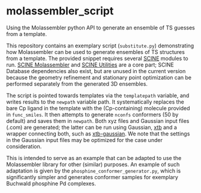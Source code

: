 # molassembler_script
Using the Molassembler python API to generate an ensemble of TS guesses from a template.

This repository contains an exemplary script (`substitute.py`) demonstrating how Molassembler can be used to generate ensembles of TS structures from a template.
The provided snippet requires several [SCINE](https://scine.ethz.ch/download/) modules to run. [SCINE Molassembler](https://github.com/qcscine/molassembler) and [SCINE Utilities](https://github.com/qcscine/utilities) are a core part; SCINE Database dependencies also exist, but are unused in the current version because the geometry refinement and stationary point optimization can be performed separately from the generated 3D ensembles.

The script is pointed towards templates via the `templatepath` variable, and writes results to the `newpath` variable path. It systematically replaces the bare Cp ligand in the template with the (Cp-containing) molecule provided in `func_smiles`. It then attempts to generate `nconfs` conformers (50 by default) and saves them in `newpath`. Both xyz files and Gaussian input files (.com) are generated; the latter can be run using Gaussian, [xtb](https://github.com/grimme-lab/xtb) and a wrapper connecting both, such as [xtb-gaussian](https://github.com/aspuru-guzik-group/xtb-gaussian). We note that the settings in the Gaussian input files may be optimized for the case under consideration.

This is intended to serve as an example that can be adapted to use the Molassembler library for other (similar) purposes. An example of such adaptation is given by the `phosphine_conformer_generator.py`, which is significantly simpler and generates conformer samples for exemplary Buchwald phosphine Pd complexes.
